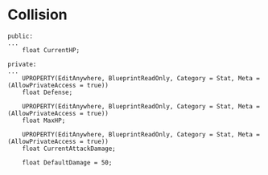 # Collision
	public:
	...
		float CurrentHP;
		
	private:
	...
		UPROPERTY(EditAnywhere, BlueprintReadOnly, Category = Stat, Meta = (AllowPrivateAccess = true))
		float Defense;
		
		UPROPERTY(EditAnywhere, BlueprintReadOnly, Category = Stat, Meta = (AllowPrivateAccess = true))
		float MaxHP;
		
		UPROPERTY(EditAnywhere, BlueprintReadOnly, Category = Stat, Meta = (AllowPrivateAccess = true))
		float CurrentAttackDamage;
		
		float DefaultDamage = 50;
